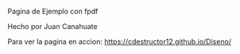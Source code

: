 Pagina de Ejemplo con fpdf

Hecho por Juan Canahuate

Para ver la pagina en accion:
https://cdestructor12.github.io/Diseno/